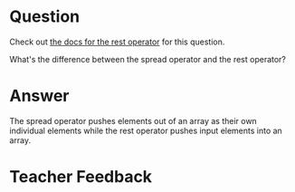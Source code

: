 # Question

Check out [the docs for the rest operator](https://developer.mozilla.org/en-US/docs/Web/JavaScript/Reference/Functions/rest_parameters) for this question.

What's the difference between the spread operator and the rest operator?

# Answer

The spread operator pushes elements out of an array as their own individual elements while the rest operator pushes input elements into an array.

# Teacher Feedback
